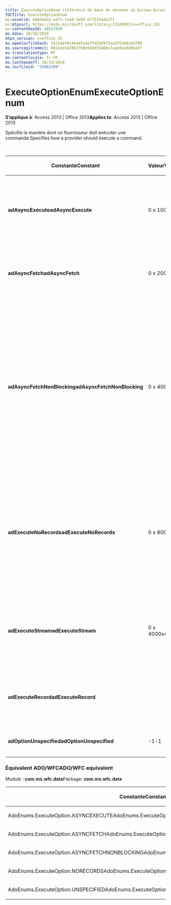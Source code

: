 ```yaml
---
title: ExecuteOptionEnum (référence de base de données du bureau Access)
TOCTitle: ExecuteOptionEnum
ms:assetid: bd6d44a3-e471-7aa0-3e65-6775334de2ff
ms:mtpsurl: https://msdn.microsoft.com/library/JJ249915(v=office.15)
ms:contentKeyID: 48547438
ms.date: 10/18/2018
mtps_version: v=office.15
ms.openlocfilehash: 51c5ab78c4ea49ade7fd2b6972aa3753b0c6df09
ms.sourcegitcommit: 801b1b54786f7b0e5b0d35466e7ae8d1e840b26f
ms.translationtype: MT
ms.contentlocale: fr-FR
ms.lasthandoff: 10/31/2018
ms.locfileid: "25862309"
---
```

# <a name="executeoptionenum"></a><span data-ttu-id="a3119-102">ExecuteOptionEnum</span><span class="sxs-lookup"><span data-stu-id="a3119-102">ExecuteOptionEnum</span></span>

<span data-ttu-id="a3119-103">**S’applique à**: Access 2013 | Office 2013</span><span class="sxs-lookup"><span data-stu-id="a3119-103">**Applies to**: Access 2013 | Office 2013</span></span>

<span data-ttu-id="a3119-104">Spécifie la manière dont un fournisseur doit exécuter une commande.</span><span class="sxs-lookup"><span data-stu-id="a3119-104">Specifies how a provider should execute a command.</span></span>

<br/>

<table>
<colgroup>
<col style="width: 33%" />
<col style="width: 33%" />
<col style="width: 33%" />
</colgroup>
<thead>
<tr class="header">
<th><p><span data-ttu-id="a3119-105">Constante</span><span class="sxs-lookup"><span data-stu-id="a3119-105">Constant</span></span></p></th>
<th><p><span data-ttu-id="a3119-106">Valeur</span><span class="sxs-lookup"><span data-stu-id="a3119-106">Value</span></span></p></th>
<th><p><span data-ttu-id="a3119-107">Description</span><span class="sxs-lookup"><span data-stu-id="a3119-107">Description</span></span></p></th>
</tr>
</thead>
<tbody>
<tr class="odd">
<td><p><span data-ttu-id="a3119-108"><strong>adAsyncExecute</strong></span><span class="sxs-lookup"><span data-stu-id="a3119-108"><strong>adAsyncExecute</strong></span></span></p></td>
<td><p><span data-ttu-id="a3119-109">0 x 10</span><span class="sxs-lookup"><span data-stu-id="a3119-109">0x10</span></span></p></td>
<td><p><span data-ttu-id="a3119-110">Indique que la commande doit s’exécuter de manière asynchrone.
</span><span class="sxs-lookup"><span data-stu-id="a3119-110">Indicates that the command should execute asynchronously.</span></span> <span data-ttu-id="a3119-111">Cette valeur ne peut être combinée avec la valeur <a href="commandtypeenum.md">CommandTypeEnum</a><strong>adCmdTableDirect</strong>.</span><span class="sxs-lookup"><span data-stu-id="a3119-111">This value cannot be combined with the <a href="commandtypeenum.md">CommandTypeEnum</a> value <strong>adCmdTableDirect</strong>.</span></span></p></td>
</tr>
<tr class="even">
<td><p><span data-ttu-id="a3119-112"><strong>adAsyncFetch</strong></span><span class="sxs-lookup"><span data-stu-id="a3119-112"><strong>adAsyncFetch</strong></span></span></p></td>
<td><p><span data-ttu-id="a3119-113">0 x 20</span><span class="sxs-lookup"><span data-stu-id="a3119-113">0x20</span></span></p></td>
<td><p><span data-ttu-id="a3119-114">Indique que les lignes restantes après la quantité spécifiée dans la propriété <a href="cachesize-property-ado.md">CacheSize</a> doivent être extraites de manière asynchrone.</span><span class="sxs-lookup"><span data-stu-id="a3119-114">Indicates that the remaining rows after the initial quantity specified in the <a href="cachesize-property-ado.md">CacheSize</a> property should be retrieved asynchronously.</span></span></p></td>
</tr>
<tr class="odd">
<td><p><span data-ttu-id="a3119-115"><strong>adAsyncFetchNonBlocking</strong></span><span class="sxs-lookup"><span data-stu-id="a3119-115"><strong>adAsyncFetchNonBlocking</strong></span></span></p></td>
<td><p><span data-ttu-id="a3119-116">0 x 40</span><span class="sxs-lookup"><span data-stu-id="a3119-116">0x40</span></span></p></td>
<td><p><span data-ttu-id="a3119-p102">Indique que le thème principal ne bloque jamais l'extraction. Si la ligne demandée n'a pas été extraite, la ligne en cours se déplace automatiquement vers la fin du fichier.
</span><span class="sxs-lookup"><span data-stu-id="a3119-p102">Indicates that the main thread never blocks while retrieving. If the requested row has not been retrieved, the current row automatically moves to the end of the file.</span></span></p><p><span data-ttu-id="a3119-119">Si vous ouvrez un objet <a href="recordset-object-ado.md">Recordset</a> depuis une <a href="stream-object-ado.md">chaîne</a> contenant un objet <strong>Recordset</strong> stocké avec persistance, <strong>adAsyncFetchNonBlocking</strong> sera sans effet ; l’opération sera synchrone et bloquante.</span><span class="sxs-lookup"><span data-stu-id="a3119-119">If you open a <a href="recordset-object-ado.md">Recordset</a> from a <a href="stream-object-ado.md">Stream</a> containing a persistently stored <strong>Recordset</strong>, <strong>adAsyncFetchNonBlocking</strong> will not have an effect; the operation will be synchronous and blocking.</span></span> <span data-ttu-id="a3119-120"><strong>adAsynchFetchNonBlocking</strong> est sans effet lorsque l’option <a href="commandtypeenum.md">adCmdTableDirect</a> est utilisée pour ouvrir l’objet <strong>Recordset</strong>.</span><span class="sxs-lookup"><span data-stu-id="a3119-120"><strong>adAsynchFetchNonBlocking</strong> has no effect when the <a href="commandtypeenum.md">adCmdTableDirect</a> option is used to open the <strong>Recordset</strong>.</span></span></p></td>
</tr>
<tr class="even">
<td><p><span data-ttu-id="a3119-121"><strong>adExecuteNoRecords</strong></span><span class="sxs-lookup"><span data-stu-id="a3119-121"><strong>adExecuteNoRecords</strong></span></span></p></td>
<td><p><span data-ttu-id="a3119-122">0 x 80</span><span class="sxs-lookup"><span data-stu-id="a3119-122">0x80</span></span></p></td>
<td><p><span data-ttu-id="a3119-123">Indique que le texte de commande est une commande ou une procédure stockée qui ne retourne pas de lignes (par exemple, une commande qui insère des données uniquement).</span><span class="sxs-lookup"><span data-stu-id="a3119-123">Indicates that the command text is a command or stored procedure that does not return rows (for example, a command that only inserts data).</span></span> <span data-ttu-id="a3119-124">Si des lignes sont extraites, elles sont ignorées et pas retournés.</span><span class="sxs-lookup"><span data-stu-id="a3119-124">If any rows are retrieved, they are discarded and not returned.</span></span> <span data-ttu-id="a3119-125"><strong>adExecuteNoRecords</strong> ne peut être passé comme paramètre facultatif à la <strong>commande</strong> ou la méthode <strong>Execute</strong> de <strong>connexion</strong> .</span><span class="sxs-lookup"><span data-stu-id="a3119-125"><strong>adExecuteNoRecords</strong> can only be passed as an optional parameter to the <strong>Command</strong> or <strong>Connection</strong> <strong>Execute</strong> method.</span></span></p></td>
</tr>
<tr class="odd">
<td><p><span data-ttu-id="a3119-126"><strong>adExecuteStream</strong></span><span class="sxs-lookup"><span data-stu-id="a3119-126"><strong>adExecuteStream</strong></span></span></p></td>
<td><p><span data-ttu-id="a3119-127">0 x 400</span><span class="sxs-lookup"><span data-stu-id="a3119-127">0x400</span></span></p></td>
<td><p><span data-ttu-id="a3119-128">Indique que le résultat de l'exécution d'une commande doit être renvoyé sous forme de chaîne.
</span><span class="sxs-lookup"><span data-stu-id="a3119-128">Indicates that the results of a command execution should be returned as a stream.</span></span> <span data-ttu-id="a3119-129"><strong>adExecuteStream</strong> ne peut être passé comme paramètre optionnel que pour la méthode <strong>Execute</strong> de <strong>commande</strong> .</span><span class="sxs-lookup"><span data-stu-id="a3119-129"><strong>adExecuteStream</strong> can only be passed as an optional parameter to the <strong>Command</strong> <strong>Execute</strong> method.</span></span></p></td>
</tr>
<tr class="even">
<td><p><span data-ttu-id="a3119-130"><strong>adExecuteRecord</strong></span><span class="sxs-lookup"><span data-stu-id="a3119-130"><strong>adExecuteRecord</strong></span></span></p></td>
<td><p><br />
</p></td>
<td><p><span data-ttu-id="a3119-131">Indique que <strong>CommandText</strong> est une commande ou une procédure stockée qui renvoie une seule ligne, sous la forme d'un objet <strong>Record</strong>.</span><span class="sxs-lookup"><span data-stu-id="a3119-131">Indicates that the <strong>CommandText</strong> is a command or stored procedure that returns a single row which should be returned as a <strong>Record</strong> object.</span></span></p></td>
</tr>
<tr class="odd">
<td><p><span data-ttu-id="a3119-132"><strong>adOptionUnspecified</strong></span><span class="sxs-lookup"><span data-stu-id="a3119-132"><strong>adOptionUnspecified</strong></span></span></p></td>
<td><p><span data-ttu-id="a3119-133">-1</span><span class="sxs-lookup"><span data-stu-id="a3119-133">-1</span></span></p></td>
<td><p><span data-ttu-id="a3119-134">Indique que la commande n'est pas spécifiée.</span><span class="sxs-lookup"><span data-stu-id="a3119-134">Indicates that the command is unspecified.</span></span></p></td>
</tr>
</tbody>
</table>


### <a name="adowfc-equivalent"></a><span data-ttu-id="a3119-135">Équivalent ADO/WFC</span><span class="sxs-lookup"><span data-stu-id="a3119-135">ADO/WFC equivalent</span></span>

<span data-ttu-id="a3119-136">Module : **com.ms.wfc.data**</span><span class="sxs-lookup"><span data-stu-id="a3119-136">Package: **com.ms.wfc.data**</span></span>

<table>
<colgroup>
<col style="width: 100%" />
</colgroup>
<thead>
<tr class="header">
<th><p><span data-ttu-id="a3119-137">Constante</span><span class="sxs-lookup"><span data-stu-id="a3119-137">Constant</span></span></p></th>
</tr>
</thead>
<tbody>
<tr class="odd">
<td><p><span data-ttu-id="a3119-138">AdoEnums.ExecuteOption.ASYNCEXECUTE</span><span class="sxs-lookup"><span data-stu-id="a3119-138">AdoEnums.ExecuteOption.ASYNCEXECUTE</span></span></p></td>
</tr>
<tr class="even">
<td><p><span data-ttu-id="a3119-139">AdoEnums.ExecuteOption.ASYNCFETCH</span><span class="sxs-lookup"><span data-stu-id="a3119-139">AdoEnums.ExecuteOption.ASYNCFETCH</span></span></p></td>
</tr>
<tr class="odd">
<td><p><span data-ttu-id="a3119-140">AdoEnums.ExecuteOption.ASYNCFETCHNONBLOCKING</span><span class="sxs-lookup"><span data-stu-id="a3119-140">AdoEnums.ExecuteOption.ASYNCFETCHNONBLOCKING</span></span></p></td>
</tr>
<tr class="even">
<td><p><span data-ttu-id="a3119-141">AdoEnums.ExecuteOption.NORECORDS</span><span class="sxs-lookup"><span data-stu-id="a3119-141">AdoEnums.ExecuteOption.NORECORDS</span></span></p></td>
</tr>
<tr class="odd">
<td><p><span data-ttu-id="a3119-142">AdoEnums.ExecuteOption.UNSPECIFIED</span><span class="sxs-lookup"><span data-stu-id="a3119-142">AdoEnums.ExecuteOption.UNSPECIFIED</span></span></p></td>
</tr>
</tbody>
</table>

